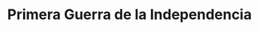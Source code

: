 ﻿---
title: "Primera Guerra de la Independencia"
permalink: periodes_896.html
layout: periode
dataInici: 1848-03-23
dataFi: 1849-03-24
sidebar: periodes
pares:
  - 895:
    title: "Risorgimento"
    dataInici: "(1815)"
    dataFi: "(1871)"

fills:
  - 897:
    title: "Batalla de Novara"
    dataInici: "(1849-03-22)"
    dataFi: "(1849-03-23)"

jocsPrincipals:
jocsEscenaris:
jocsEpoca:
jocsEpocaEscenaris:
---
